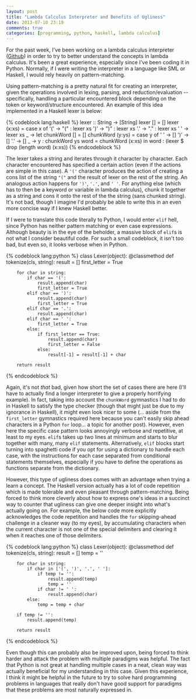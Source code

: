 ```yaml
---
layout: post
title: "Lambda Calculus Interpreter and Benefits of Ugliness"
date: 2013-07-10 23:19
comments: true
categories: [programming, python, haskell, lambda calculus]
---
```


For the past week, I've been working on a lambda calculus interpreter ([Github](https://github.com/j-wang/untyped-lambda-calculus-interpreter)) in order to try to better understand the concepts in lambda calculus. It's been a great experience, especially since I've been coding it in Python. Normally, if I were writing the interpreter in a language like SML or Haskell, I would rely heavily on pattern-matching.

Using pattern-matching is a pretty natural fit for creating an interpreter, given the operations involved in lexing, parsing, and reduction/evaluation -- specifically, handling a particular encountered block depending on the token or keyword/structure encountered.<!-- more --> An example of this idea implemented in a Haskell lexer is below:

{% codeblock lang:haskell %}
lexer :: String -> [String]
lexer [] = []
lexer (x:xs) = 
    case x of
      '(' -> "(" : lexer xs
      ')' -> ")" : lexer xs
      '.' -> "." : lexer xs
      ' ' -> lexer xs
      _   -> let chunkWord [] = []
                 chunkWord (y:ys) = 
                     case y of
                       ' ' -> []
                       ')' -> []
                       '.' -> []
                       _   -> y : chunkWord ys
                 word = chunkWord (x:xs)
             in word : (lexer $ drop (length word) (x:xs))
{% endcodeblock %}

The lexer takes a string and iterates through it character by character. Each character encountered has specified a certain action (even if the actions are simple in this case). A `'('` character produces the action of creating a cons list of the string `"("` and the result of lexer on the rest of the string. An analogous action happens for `')'`, `'.'`, and `' '`. For anything else (which has to then be a keyword or variable in lambda calculus), chunk it together as a string and cons it onto the rest of the the string (sans chunked string). It's not bad, though I imagine I'd probably be able to write this in an even more concise way if I knew Haskell better.

If I were to translate this code literally to Python, I would enter `elif` hell, since Python has neither pattern matching or even case expressions. Although beauty is in the eye of the beholder, a massive block of `elif`s is not what I consider beautiful code. For such a small codeblock, it isn't too bad, but even so, it looks verbose when in Python.

{% codeblock lang:python %}
class Lexer(object):
    @classmethod
    def tokenize(cls, string):
        result = []
        first_letter = True

        for char in string:
            if char == '(':
                result.append(char)
                first_letter = True
            elif char == ')':
                result.append(char)
                first_letter = True
            elif char == '.':
                result.append(char)
            elif char == ' ':
                first_letter = True
            else:
                if first_letter == True:
                    result.append(char)
                    first_letter = False
                else:
                    result[-1] = result[-1] + char

        return result
{% endcodeblock %}

Again, it's not _that_ bad, given how short the set of cases there are here (I'll have to actually find a longer interpreter to give a properly horrifying example). In fact, taking into account the `chunkWord` gymnastics I had to do in Haskell to satisfy the type checker (though that might just be due to my ignorance in Haskell), it might even look nicer to some (... aside from the `first_letter` gymnastics required here because you can't easily skip ahead characters in a Python `for` loop... a topic for another post). However, even here the specific case pattern looks annoyingly verbose and repetitive, at least to my eyes. `elif`s takes up two lines at minimum and starts to blur together with many, many `elif` statements. Alternatively, `elif` blocks start turning into spaghetti code if you opt for using a dictionary to handle each case, with the instructions for each case separated from conditional statements themselves, especially if you have to define the operations as functions separate from the dictionary. 

However, this type of ugliness does comes with an advantage when trying a learn a concept. The Haskell version actually has a lot of code repetition which is made tolerable and even pleasant through pattern-matching. Being forced to think more cleverly about how to express one's ideas in a succinct way to counter that ugliness can give one deeper insight into what's actually going on. For example, the below code more explicitly acknowledges the code repetition and handles the `for` skipping-ahead challenge in a cleaner way (to my eyes), by accumulating characters when the current character is not one of the special delimiters and clearing it when it reaches one of those delimiters.

{% codeblock lang:python %}
class Lexer(object):
    @classmethod
    def tokenize(cls, string):
        result = []
        temp = ''

        for char in string:
            if char in ['(', ')', '.', ' ']:
                if temp != '':
                    result.append(temp)
                    temp = ''
                if char != ' ':
                    result.append(char)
            else:
                temp = temp + char

        if temp != '':
            result.append(temp)

        return result
{% endcodeblock %}

Even though this can probably also be improved upon, being forced to think harder and attack the problem with multiple paradigms was helpful. The fact that Python is not great at handling multiple cases in a neat, clean way was actually beneficial for my understanding in this case. Given this experience, I think it might be helpful in the future to try to solve hard programming problems in languages that really don't have good support for paradigms that these problems are most naturally expressed in.
